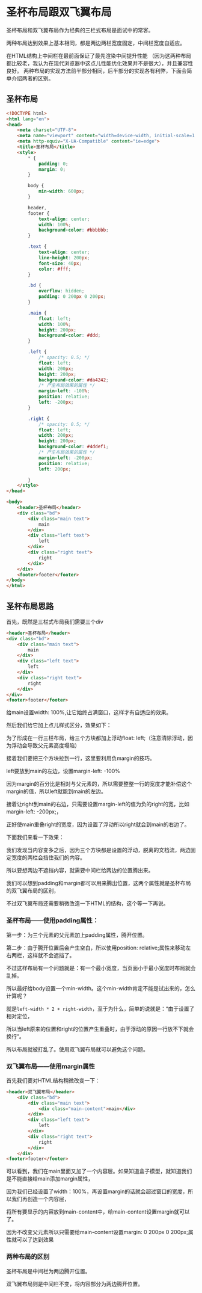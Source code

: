 # 圣杯布局跟双飞翼布局

圣杯布局和双飞翼布局作为经典的三栏式布局是面试中的常客。

两种布局达到效果上基本相同，都是两边两栏宽度固定，中间栏宽度自适应。

在HTML结构上中间栏在最前面保证了最先渲染中间提升性能
（因为这两种布局都比较老，我认为在现代浏览器中这点儿性能优化效果并不是很大），并且兼容性良好。
两种布局的实现方法前半部分相同，后半部分的实现各有利弊，下面会简单介绍两者的区别。

## 圣杯布局
```html
<!DOCTYPE html>
<html lang="en">
<head>
    <meta charset="UTF-8">
    <meta name="viewport" content="width=device-width, initial-scale=1.0">
    <meta http-equiv="X-UA-Compatible" content="ie=edge">
    <title>圣杯布局</title>
    <style>
        * {
            padding: 0;
            margin: 0;
        }

        body {
            min-width: 600px;
        }

        header,
        footer {
            text-align: center;
            width: 100%;
            background-color: #bbbbbb;
        }

        .text {
            text-align: center;
            line-height: 200px;
            font-size: 40px;
            color: #fff;
        }

        .bd {
            overflow: hidden;
            padding: 0 200px 0 200px;
        }

        .main {
            float: left;
            width: 100%;
            height: 200px;
            background-color: #ddd;
        }

        .left {
            /* opacity: 0.5; */
            float: left;
            width: 200px;
            height: 200px;
            background-color: #da4242;
            /* 产生布局效果的属性 */
            margin-left: -100%;
            position: relative;
            left: -200px;
        }

        .right {
            /* opacity: 0.5; */
            float: left;
            width: 200px;
            height: 200px;
            background-color: #4ddef1;
            /* 产生布局效果的属性 */
            margin-left: -200px;
            position: relative;
            left: 200px;

        }
    </style>
</head>

<body>
    <header>圣杯布局</header>
    <div class="bd">
        <div class="main text">
            main
        </div>
        <div class="left text">
            left
        </div>
        <div class="right text">
            right
        </div>
    </div>
    <footer>footer</footer>
</body>
</html>
```

## 圣杯布局思路

首先，既然是三栏式布局我们需要三个div
```html
<header>圣杯布局</header>
<div class="bd">
    <div class="main text">
        main
    </div>
    <div class="left text">
        left
    </div>
    <div class="right text">
        right
    </div>
</div>
<footer>footer</footer>
```
给main设置width: 100%,让它始终占满窗口，这样才有自适应的效果。

然后我们给它加上点儿样式区分，效果如下：


为了形成在一行三栏布局，给三个方块都加上浮动float: left;（注意清除浮动，因为浮动会导致父元素高度塌陷）

接着我们要把三个方块拉到一行，这里要利用负margin的技巧。


left要放到main的左边，设置margin-left: -100%

因为margin的百分比是相对与父元素的，所以需要整整一行的宽度才能补偿这个margin的值，所以left就能到main的左边。

接着让right到main的右边，只需要设置margin-left的值为负的right的宽，比如margin-left: -200px;，

正好使main重叠right的宽度，因为设置了浮动所以right就会到main的右边了。

下面我们来看一下效果：


我们发现当内容变多之后，因为三个方块都是设置的浮动，脱离的文档流，两边固定宽度的两栏会挡住我们的内容。

所以要想两边不遮挡内容，就需要中间栏给两边的位置腾出来。

我们可以想到padding和margin都可以用来腾出位置，这两个属性就是圣杯布局的双飞翼布局的区别，

不过双飞翼布局还需要稍微改造一下HTML的结构，这个等一下再说。


### 圣杯布局——使用padding属性：

第一步：为三个元素的父元素加上padding属性，腾开位置。

第二步：由于腾开位置后会产生空白，所以使用position: relative;属性来移动左右两栏，这样就不会遮挡了。

不过这样布局有一个问题就是：有一个最小宽度，当页面小于最小宽度时布局就会乱掉。

所以最好给body设置一个min-width。这个min-width肯定不能是试出来的，怎么计算呢？

就是`left-width * 2 + right-width`，至于为什么，简单的说就是：“由于设置了相对定位，

所以当left原来的位置和right的位置产生重叠时，由于浮动的原因一行放不下就会换行”。

所以布局就被打乱了。使用双飞翼布局就可以避免这个问题。

### 双飞翼布局——使用margin属性

首先我们要对HTML结构稍微改变一下：
```html
<header>双飞翼布局</header>
    <div class="bd">
        <div class="main text">
            <div class="main-content">main</div>
        </div>
        <div class="left text">
            left
        </div>
        <div class="right text">
            right
        </div>
    </div>
<footer>footer</footer>
```
可以看到，我们在main里面又加了一个内容层。如果知道盒子模型，就知道我们是不能直接给main添加margin属性，

因为我们已经设置了width：100%，再设置margin的话就会超过窗口的宽度，所以我们再创造一个内容层，

将所有要显示的内容放到main-content中，给main-content设置margin就可以了。

因为不改变父元素所以只需要给main-content设置margin: 0 200px 0 200px;属性就可以了达到效果

### 两种布局的区别

圣杯布局是中间栏为两边腾开位置。

双飞翼布局则是中间栏不变，将内容部分为两边腾开位置。